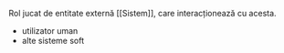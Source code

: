 Rol jucat de entitate externă [[Sistem]], care interacționează cu acesta.

- utilizator uman
- alte sisteme soft